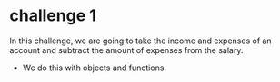 # challenge 1

In this challenge, we are going to take the income and expenses of an account and subtract the amount of expenses from the salary.
- We do this with objects and functions.